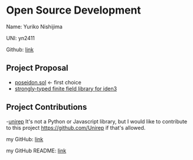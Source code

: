 # Open Source Development

Name: Yuriko Nishijima

UNI: yn2411

Github: [link](https://github.com/yuriko617)


## Project Proposal
- [poseidon.sol](projects/solidity/poseidon-sol.md) <- first choice
- [strongly-typed finite field library for iden3](projects/typescript/strongly-typed-finite-field.md)


## Project Contributions
-[unirep](projects/circom/unirep.md)
It's not a Python or Javascript library, but I would like to contribute to this project https://github.com/Unirep if that's allowed.


my GitHub: [link](https://github.com/yuriko627)

my GitHub README: [link](https://github.com/yuriko627/yuriko627.github.io/blob/main/README.md)